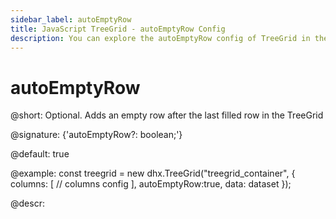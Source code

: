 ```yaml
---
sidebar_label: autoEmptyRow
title: JavaScript TreeGrid - autoEmptyRow Config 
description: You can explore the autoEmptyRow config of TreeGrid in the documentation of the DHTMLX JavaScript UI library. Browse developer guides and API reference, try out code examples and live demos, and download a free 30-day evaluation version of DHTMLX Suite.
---
```


# autoEmptyRow

@short: Optional. Adds an empty row after the last filled row in the TreeGrid

@signature: {'autoEmptyRow?: boolean;'}

@default: true

@example:
const treegrid = new dhx.TreeGrid("treegrid_container", {
    columns: [
        // columns config
    ],
    autoEmptyRow:true,
    data: dataset
});

@descr:
